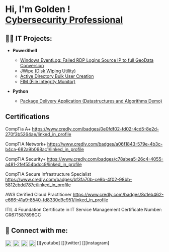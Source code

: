 <h1>Hi, I'm Golden ! <br/><a href="https://github.com/GoldenConnor", <a href="https://www.linkedin.com/in/golden-connor/">Cybersecurity Professional</a>

<h2>👨‍💻 IT Projects:</h2>

- <b>PowerShell</b>
  - [Windows EventLog: Failed RDP Logins Source IP to full GeoData Conversion](https://github.com/joshmadakor1/Sentinel-Lab)
  - [JWipe (Disk Wiping Utility)](https://github.com/joshmadakor1/Jwipe.PowerShell)
  - [Active Directory Bulk User Creation](https://github.com/joshmadakor1/AD_PS)
  - [FIM (File Integrity Monitor)](https://github.com/joshmadakor1/PowerShell-Integrity-FIM)

- <b>Python</b>
  - [Package Delivery Application (Datastructures and Algorithms Demo)](https://github.com/joshmadakor1/Package-Delivery-Pathfinding-Algorithm)

<h2> Certifications</h2>

CompTia A+ https://www.credly.com/badges/0e0fdf02-fd02-4cd5-8e2d-270f3b5264ae/linked_in_profile

CompTIA Network+ https://www.credly.com/badges/a06f1843-579e-4b3c-b4ca-682a9b098ac1/linked_in_profile

CompTIA Security+ https://www.credly.com/badges/c78abea5-26c4-4055-a481-2fef554bdcc9/linked_in_profile

CompTIA Secure Infrastructure Specialist https://www.credly.com/badges/bf3fa70b-ce9b-4f02-98bb-5812cbdd787e/linked_in_profile

AWS Cerified Cloud Practitioner https://www.credly.com/badges/8c1eb462-e666-41a9-8540-fd8330d9c951/linked_in_profile

ITIL 4 Foundation Certificate in IT Service Management Certificate Number: GR671587896GC

<h2> 🤳 Connect with me:</h2>

[<img align="left" alt="JoshMadakor | YouTube" width="22px" src="https://cdn.jsdelivr.net/npm/simple-icons@v3/icons/youtube.svg" />][youtube]
[<img align="left" alt="JoshMadakor | Twitter" width="22px" src="https://cdn.jsdelivr.net/npm/simple-icons@v3/icons/twitter.svg" />][twitter]
[<img align="left" alt="JoshMadakor | LinkedIn" width="22px" src="https://cdn.jsdelivr.net/npm/simple-icons@v3/icons/linkedin.svg" />][linkedin]
[<img align="left" alt="JoshMadakor | Instagram" width="22px" src="https://cdn.jsdelivr.net/npm/simple-icons@v3/icons/instagram.svg" />][instagram]

[linkedin]: https://linkedin.com/in/golden-connor

